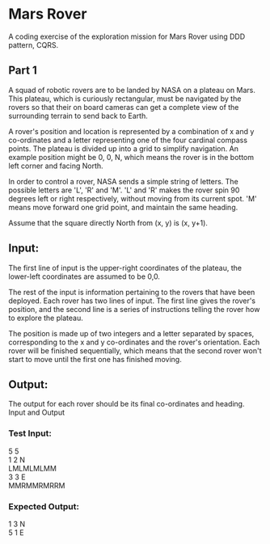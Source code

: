 # Mars Rover
A coding exercise of the exploration mission for Mars Rover using DDD pattern, CQRS.

## Part 1
A squad of robotic rovers are to be landed by NASA on a plateau on Mars. This plateau, which is 
curiously rectangular, must be navigated by the rovers so that their on board cameras can get a 
complete view of the surrounding terrain to send back to Earth.

A rover's position and location is represented by a combination of x and y co-ordinates and a letter representing one of the four cardinal compass points. The plateau is divided up into a grid to simplify navigation. An example position might be 0, 0, N, which means the rover is in the bottom left corner and facing North.

In order to control a rover, NASA sends a simple string of letters. The possible letters are 'L', 'R' and 'M'. 'L' and 'R' makes the rover spin 90 degrees left or right respectively, without moving from its current spot. 'M' means move forward one grid point, and maintain the same heading.

Assume that the square directly North from (x, y) is (x, y+1).
## Input:
The first line of input is the upper-right coordinates of the plateau, the lower-left coordinates are assumed to be 0,0.

The rest of the input is information pertaining to the rovers that have been deployed. Each rover 
has two lines of input. The first line gives the rover's position, and the second line is a series of instructions telling the rover how to explore the plateau.

The position is made up of two integers and a letter separated by spaces, corresponding to the x 
and y co-ordinates and the rover's orientation. 
Each rover will be finished sequentially, which means that the second rover won't start to move 
until the first one has finished moving.

## Output:
The output for each rover should be its final co-ordinates and heading.
Input and Output

### Test Input:
5 5 \
1 2 N \
LMLMLMLMM \
3 3 E \
MMRMMRMRRM 

### Expected Output:
1 3 N \
5 1 E 
